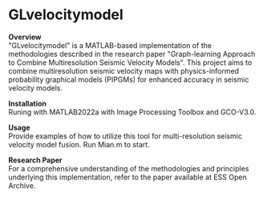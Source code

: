 # GLvelocitymodel
**Overview**<br />
"GLvelocitymodel" is a MATLAB-based implementation of the methodologies described in the research paper "Graph-learning Approach to Combine Multiresolution Seismic Velocity Models". This project aims to combine multiresolution seismic velocity maps with physics-informed probability graphical models (PIPGMs) for enhanced accuracy in seismic velocity models.

**Installation**<br />
Runing with MATLAB2022a with Image Processing Toolbox and GCO-V3.0.

**Usage**<br />
Provide examples of how to utilize this tool for multi-resolution seismic velocity model fusion. Run Mian.m to start.

**Research Paper**<br />
For a comprehensive understanding of the methodologies and principles underlying this implementation, refer to the paper available at ESS Open Archive.
